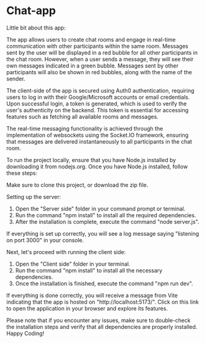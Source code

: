 # Chat-app
 Little bit about this app:

The app allows users to create chat rooms and engage in real-time communication with other participants within the same room. Messages sent by the user will be displayed in a red bubble for all other participants in the chat room. However, when a user sends a message, they will see their own messages indicated in a green bubble. Messages sent by other participants will also be shown in red bubbles, along with the name of the sender.

The client-side of the app is secured using Auth0 authentication, requiring users to log in with their Google/Microsoft accounts or email credentials. Upon successful login, a token is generated, which is used to verify the user's authenticity on the backend. This token is essential for accessing features such as fetching all available rooms and messages.

The real-time messaging functionality is achieved through the implementation of websockets using the Socket.IO framework, ensuring that messages are delivered instantaneously to all participants in the chat room.




To run the project locally, ensure that you have Node.js installed by downloading it from nodejs.org. Once you have Node.js installed, follow these steps:

Make sure to clone this project, or download the zip file.

Setting up the server:

1. Open the "Server side" folder in your command prompt or terminal.
2. Run the command "npm install" to install all the required dependencies.
3. After the installation is complete, execute the command "node server.js".

If everything is set up correctly, you will see a log message saying "listening on port 3000" in your console.

Next, let's proceed with running the client side:

1. Open the "Client side" folder in your terminal.
2. Run the command "npm install" to install all the necessary dependencies.
3. Once the installation is finished, execute the command "npm run dev".

If everything is done correctly, you will receive a message from Vite indicating that the app is hosted on "http://localhost:5173/". Click on this link to open the application in your browser and explore its features.

Please note that if you encounter any issues, make sure to double-check the installation steps and verify that all dependencies are properly installed. Happy Coding!

